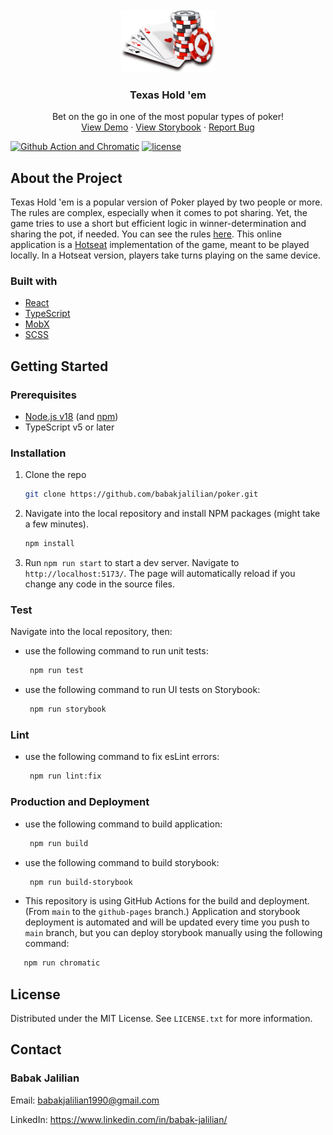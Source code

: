 <div id="top"></div>

<br />
<div align="center">
  <a href="https://github.com/babakjalilian/poker">
    <img src="src/textures/card_image.png" alt="Logo" width="150" height="100">
  </a>

  <h3 align="center">Texas Hold 'em</h3>

  <p align="center">
    Bet on the go in one of the most popular types of poker!
    <br />
    <a href="https://babakjalilian.github.io/poker/">View Demo</a>
    ·
    <a href="https://64490d38c9d380ea6fbfb8a6-qyyygmgvbh.chromatic.com/">View Storybook</a>
    ·
    <a href="https://github.com/babakjalilian/poker/issues">Report Bug</a>
  </p>
</div>

[![Github Action and Chromatic](https://github.com/babakjalilian/poker/actions/workflows/ci.yml/badge.svg)](https://github.com/babakjalilian/poker/actions/workflows/ci.yml)
[![license](http://img.shields.io/badge/license-MIT-brightgreen.svg?style=flat)](LICENSE)

## About the Project

Texas Hold \'em is a popular version of Poker played by two people or more. The rules are complex, especially when it comes to pot sharing. Yet, the game tries to use a short but efficient logic in winner-determination and sharing the pot, if needed. You can see the rules [here](https://en.wikipedia.org/wiki/Texas_hold_'em#Rules "Texas Hold 'em rules").
This online application is a [Hotseat](https://en.wikipedia.org/wiki/Hotseat_%28multiplayer_mode%29 'Hotseat') implementation of the game, meant to be played locally. In a Hotseat version, players take turns playing on the same device.

### Built with

- [React](https://reactjs.org/)
- [TypeScript](https://typescriptlang.org/)
- [MobX](https://mobx.js.org/README.html 'MobX')
- [SCSS](https://sass-lang.com/ 'SCSS')

## Getting Started

### Prerequisites

- [Node.js v18](https://nodejs.org/en/download/) (and [npm](https://www.npmjs.com/))
- TypeScript v5 or later

### Installation

1. Clone the repo
   ```sh
   git clone https://github.com/babakjalilian/poker.git
   ```
2. Navigate into the local repository and install NPM packages (might take a few minutes).

   ```sh
   npm install
   ```

3. Run `npm run start` to start a dev server. Navigate to `http://localhost:5173/`. The page will automatically reload if you change any code in the source files.

### Test

Navigate into the local repository, then:

- use the following command to run unit tests:
  ```sh
   npm run test
  ```
- use the following command to run UI tests on Storybook:
  ```sh
   npm run storybook
  ```

### Lint

- use the following command to fix esLint errors:
  ```sh
   npm run lint:fix
  ```

### Production and Deployment

- use the following command to build application:
  ```sh
   npm run build
  ```
- use the following command to build storybook:
  ```sh
   npm run build-storybook
  ```
- This repository is using GitHub Actions for the build and deployment.
  (From `main` to the `github-pages` branch.)
  Application and storybook deployment is automated and will be updated every time you push to ` main` branch, but you can deploy storybook manually using the following command:

```sh
   npm run chromatic
```

## License

Distributed under the MIT License. See `LICENSE.txt` for more information.

## Contact

### Babak Jalilian

Email: babakjalilian1990@gmail.com

LinkedIn: https://www.linkedin.com/in/babak-jalilian/
